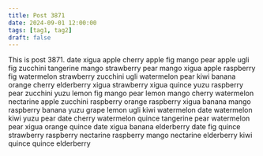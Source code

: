 ```yaml
---
title: Post 3871
date: 2024-09-01 12:00:00
tags: [tag1, tag2]
draft: false
---
```

This is post 3871.
date
xigua
apple
cherry
apple
fig
mango
pear
apple
ugli
fig
zucchini
tangerine
mango
strawberry
pear
mango
xigua
apple
raspberry
fig
watermelon
strawberry
zucchini
ugli
watermelon
pear
kiwi
banana
orange
cherry
elderberry
xigua
strawberry
xigua
quince
yuzu
raspberry
pear
zucchini
yuzu
lemon
fig
mango
pear
lemon
mango
cherry
watermelon
nectarine
apple
zucchini
raspberry
orange
raspberry
xigua
banana
mango
raspberry
banana
yuzu
grape
lemon
ugli
kiwi
watermelon
date
watermelon
kiwi
yuzu
pear
date
cherry
watermelon
quince
tangerine
pear
watermelon
pear
xigua
orange
quince
date
xigua
banana
elderberry
date
fig
quince
strawberry
raspberry
nectarine
raspberry
mango
nectarine
elderberry
kiwi
quince
quince
elderberry
